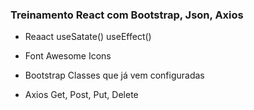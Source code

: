 ### Treinamento React com Bootstrap, Json, Axios

* Reaact 
    useSatate()
    useEffect()

* Font Awesome
    Icons

* Bootstrap
    Classes que já vem configuradas

* Axios
    Get, Post, Put, Delete